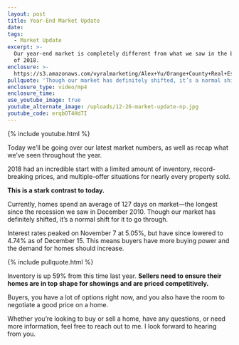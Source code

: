 ```yaml
---
layout: post
title: Year-End Market Update
date:
tags:
  - Market Update
excerpt: >-
  Our year-end market is completely different from what we saw in the beginning
  of 2018.
enclosure: >-
  https://s3.amazonaws.com/vyralmarketing/Alex+Yu/Orange+County+Real+Estate-+Year-End+Market+Update.mp4
pullquote: 'Though our market has definitely shifted, it’s a normal shift.'
enclosure_type: video/mp4
enclosure_time:
use_youtube_image: true
youtube_alternate_image: /uploads/12-26-market-update-np.jpg
youtube_code: erqbOT4Hd7I
---
```


{% include youtube.html %}

Today we’ll be going over our latest market numbers, as well as recap what we’ve seen throughout the year.

2018 had an incredible start with a limited amount of inventory, record-breaking prices, and multiple-offer situations for nearly every property sold.

**This is a stark contrast to today.**

Currently, homes spend an average of 127 days on market—the longest since the recession we saw in December 2010. Though our market has definitely shifted, it’s a normal shift for it to go through.

Interest rates peaked on November 7 at 5.05%, but have since lowered to 4.74% as of December 15. This means buyers have more buying power and the demand for homes should increase.

{% include pullquote.html %}

Inventory is up 59% from this time last year. **Sellers need to ensure their homes are in top shape for showings and are priced competitively.**

Buyers, you have a lot of options right now, and you also have the room to negotiate a good price on a home.

Whether you’re looking to buy or sell a home, have any questions, or need more information, feel free to reach out to me. I look forward to hearing from you.